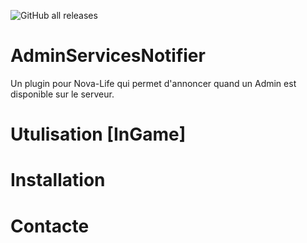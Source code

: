 ![GitHub all releases](https://img.shields.io/github/downloads/Robocnop/AdminServicesNotifier/total)

# AdminServicesNotifier
Un plugin pour Nova-Life qui permet d'annoncer quand un Admin est disponible sur le serveur. 

# Utulisation [InGame]

# Installation

# Contacte
